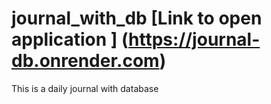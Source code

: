 # journal_with_db [Link to open application ] (https://journal-db.onrender.com)
This is a daily journal with database 
